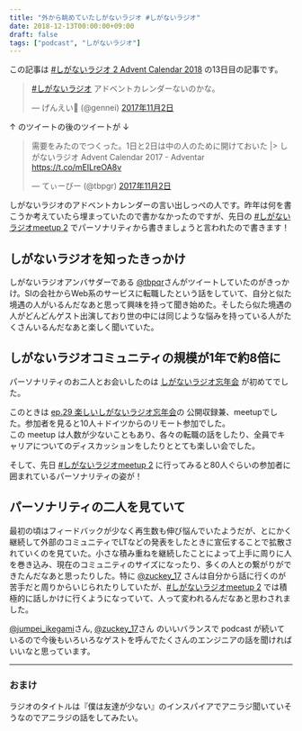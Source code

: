 ```yaml
---
title: "外から眺めていたしがないラジオ #しがないラジオ"
date: 2018-12-13T00:00:00+09:00
draft: false
tags: ["podcast", "しがないラジオ"]
---
```


この記事は [#しがないラジオ 2 Advent Calendar 2018](https://adventar.org/calendars/3012) の13日目の記事です。

<!--more-->

<blockquote class="twitter-tweet" data-lang="ja"><p lang="ja" dir="ltr"><a href="https://twitter.com/hashtag/%E3%81%97%E3%81%8C%E3%81%AA%E3%81%84%E3%83%A9%E3%82%B8%E3%82%AA?src=hash&amp;ref_src=twsrc%5Etfw">#しがないラジオ</a> アドベントカレンダーないのかな。</p>&mdash; げんえい🤔 (@gennei) <a href="https://twitter.com/gennei/status/925990876446302208?ref_src=twsrc%5Etfw">2017年11月2日</a></blockquote>
<script async src="https://platform.twitter.com/widgets.js" charset="utf-8"></script>


↑ のツイートの後のツイートが ↓ 


<blockquote class="twitter-tweet" data-lang="ja"><p lang="ja" dir="ltr">需要をみたのでつくった。1日と2日は中の人のために開けておいた |&gt; しがないラジオ Advent Calendar 2017 - Adventar <a href="https://t.co/mEILreOA8v">https://t.co/mEILreOA8v</a></p>&mdash; てぃーびー (@tbpgr) <a href="https://twitter.com/tbpgr/status/926235962635583488?ref_src=twsrc%5Etfw">2017年11月2日</a></blockquote>
<script async src="https://platform.twitter.com/widgets.js" charset="utf-8"></script>

しがないラジオのアドベントカレンダーの言い出しっぺの人です。昨年は何を書こうか考えていたら埋まっていたので書かなかったのですが、先日の [#しがないラジオmeetup 2](https://shiganai.connpass.com/event/106153/) でパーソナリティから書きましょうと言われたので書きます！

## しがないラジオを知ったきっかけ

しがないラジオアンバサダーである [@tbpqr](https://twitter.com/tbpgr)さんがツイートしていたのがきっかけ。SIの会社からWeb系のサービスに転職したという話をしていて、自分と似た境遇の人がいるんだなあと思って興味を持って聞き始めた。そしたら似た境遇の人がどんどんゲスト出演しており世の中には同じような悩みを持っている人がたくさんいるんだなあと楽しく聞いていた。


## しがないラジオコミュニティの規模が1年で約8倍に

パーソナリティのお二人とお会いしたのは [しがないラジオ忘年会](https://shiganai.connpass.com/event/74300/) が初めてでした。 

このときは [ep.29 楽しいしがないラジオ忘年会](https://shiganai.org/ep/ep29)の 公開収録兼、meetupでした。参加者を見ると10人＋ドイツからのリモート参加でした。  
この meetup は人数が少ないこともあり、各々の転職の話をしたり、全員でキャリアについてのディスカッションをしたりととても楽しい会でした。

そして、先日 [#しがないラジオmeetup 2](https://shiganai.connpass.com/event/106153/) に行ってみると80人ぐらいの参加者に囲まれているパーソナリティの姿が！ 

## パーソナリティの二人を見ていて　

最初の頃はフィードバックが少なく再生数も伸び悩んでいたようだが、とにかく継続して外部のコミュニティでLTなどの発表をしたときに宣伝することで拡散されていくのを見ていた。小さな積み重ねを継続したことによって上手に周りに人を巻き込み、現在のコミュニティのサイズになったり、多くの人との繋がりができたんだなあと思ったりした。特に [@zuckey_17](https://twitter.com/zuckey_17) さんは自分から話に行くのが苦手だと周りからいじられたりしていたが、[#しがないラジオmeetup 2](https://shiganai.connpass.com/event/106153/) では積極的に話しかけに行くようになっていて、人って変われるんだなあと思わされました。

[@jumpei_ikegami](https://twitter.com/jumpei_ikegami)さん, [@zuckey_17](https://twitter.com/zuckey_17)さん のいいバランスで podcast が続いているので今後もいろいろなゲストを呼んでたくさんのエンジニアの話を聞ければいいなと思っています。

---

### おまけ
 ラジオのタイトルは『僕は友達が少ない』のインスパイアでアニラジ聞いていそうなのでアニラジの話をしてみたい。